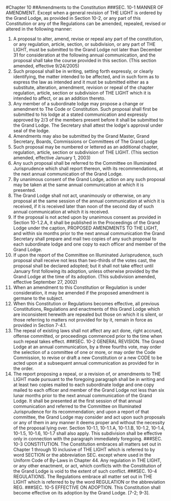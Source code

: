 #Chapter 10
##Amendments to the Constitution
###SEC. 10-1 MANNER OF AMENDMENT.
Except when a general revision of THE LIGHT is ordered by the Grand Lodge, as provided in Section 10-2, or any part of this Constitution or any of the Regulations can be amended, repealed, revised or altered in the following manner:
1. A proposal to alter, amend, revise or repeal any part of the constitution, or any regulation, article, section, or subdivision, or any part of THE LIGHT, must be submitted to the Grand Lodge not later than December 31 for consideration at the following annual communication, and the proposal shall take the course provided in this section. (This section amended, effective 9/24/2005)
 1. Such proposal shall be in writing, setting forth expressly, or clearly identifying, the matter intended to be affected, and in such form as to express the law as intended and it must be submitted either as a substitute, alteration, amendment, revision or repeal of the chapter regulation, article, section or subdivision of THE LIGHT which it is intended to affect, or as an addition thereto.
 2. Any member of a subordinate lodge may propose a change or amendment to The Code or Constitution. Such proposal shall first be submitted to his lodge at a stated communication and expressly approved by 2/3 of the members present before it shall be submitted to the Grand Lodge. The Secretary shall attest the lodge's approval under seal of the lodge.
 3. Amendments may also be submitted by the Grand Master, Grand Secretary, Boards, Commissions or Committees of The Grand Lodge
 4. Such proposal may be numbered or lettered as an additional chapter, regulation, article, section or subdivision of THE LIGHT.
(This section amended, effective January 1, 2003)
2. Any such proposal shall be referred to the Committee on Illuminated Jurisprudence which shall report thereon, with its recommendations, at the next annual communication of the Grand Lodge.
  1. By unanimous consent of the Grand Lodge, action on any such proposal may be taken at the same annual communication at which it is presented.
  2. The Grand Lodge shall not act, unanimously or otherwise, on any proposal at the same session of the annual communication at which it is received, if it is received later than noon of the second day of such annual communication at which it is received.
3. If the proposal is not acted upon by unanimous consent as provided in Section 10-1.2.A, it shall be published in the Proceedings of the Grand Lodge under the caption, PROPOSED AMENDMENTS TO THE LIGHT, and within six months prior to the next annual communication the Grand Secretary shall prepare and mail two copies of any such proposal to each subordinate lodge and one copy to each officer and member of the Grand Lodge.
4. If upon the report of the Committee on Illuminated Jurisprudence, such proposal shall receive not less than two-thirds of the votes cast, the proposal shall be declared adopted; but it shall not take effect until January first following its adoption, unless otherwise provided by the Grand Lodge at the time of its adoption. (This subdivision amended, effective September 27, 2002)
5. When an amendment to this Constitution or Regulation is under consideration, it may be amended if the proposed amendment is germane to the subject.
6. When this Constitution or Regulations becomes effective, all previous Constitutions, Regulations and enactments of this Grand Lodge which are inconsistent herewith are repealed but those on which it is silent, or those referring to matters not provided for by it, remain in force as provided in Section 7-4.1.
7. The repeal of existing laws shall not affect any act done, right accrued, offense committed, or proceedings commenced prior to the time when such repeal takes effect.
###SEC. 10-2 GENERAL REVISION.
The Grand Lodge at an annual communication, by a three fourths vote, may order the selection of a committee of one or more, or may order the Code Commission, to revise or draft a new Constitution or a new CODE to be acted upon at a subsequent annual communication as provided for in the order.
1. The report proposing a repeal, or a revision of, or amendments to THE LIGHT made pursuant to the foregoing paragraph shall be in writing and at least two copies mailed to each subordinate lodge and one copy mailed to each officer and member of the Grand Lodge not less than six lunar months prior to the next annual communication of the Grand Lodge. It shall be presented at the first session of that annual communication and referred to the Committee on Illuminated Jurisprudence for its recommendation; and upon a report of that committee, the Grand Lodge may consider and act upon such proposals or any of them in any manner it deems proper and without the necessity of the proposal lying over. Section 10-1.1, 10-1.1.A, 10-1.1.B, 10-1.2, 10-1.4, 10-1.5, 10-1.6, 10-1.7 shall also apply. This subdivision shall be effective only in connection with the paragraph immediately foregoing.
###SEC. 10-3 CONSTITUTION.
The Constitution embraces all matters set out in Chapter 1 through 10 inclusive of THE LIGHT which is referred to by word SECTION or the abbreviation SEC. except where used in the Uniform Code of By-Laws in Chapter 44. Any regulation in THE LIGHT, or any other enactment, or act, which conflicts with the Constitution of the Grand Lodge is void to the extent of such conflict.
###SEC. 10-4 REGULATIONS.
The Regulations embrace all matter set out in THE LIGHT which is referred to by the word REGULATION or the abbreviation REG.
###SEC. 10-5 EFFECTIVE ON ADOPTION.
This Constitution shall become effective on its adoption by the Grand Lodge. [7-2; 9-3].